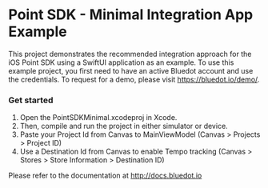 # Point SDK - Minimal Integration App Example
This project demonstrates the recommended integration approach for the iOS Point SDK using a SwiftUI application as an example.
To use this example project, you first need to have an active Bluedot account and use the credentials. To request for a demo, please visit https://bluedot.io/demo/.

### Get started

1. Open the PointSDKMinimal.xcodeproj in Xcode.
3. Then, compile and run the project in either simulator or device.
4. Paste your Project Id from Canvas to MainViewModel (Canvas > Projects > Project ID)
5. Use a Destination Id from Canvas to enable Tempo tracking (Canvas > Stores > Store Information > Destination ID)

Please refer to the documentation at http://docs.bluedot.io

